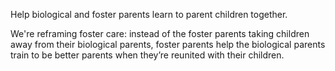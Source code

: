 Help biological and foster parents learn to parent children together.

We're reframing foster care: instead of the foster parents taking children away from their biological parents, foster parents help the biological parents train to be better parents when they’re reunited with their children.
